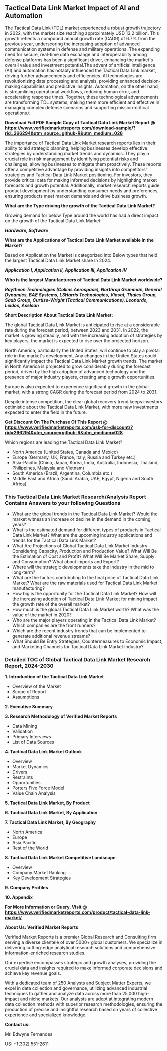 <h2>Tactical Data Link Market Impact of AI and Automation</h2>The Tactical Data Link (TDL) market experienced a robust growth trajectory in 2022, with the market size reaching approximately USD 13.2 billion. This growth reflects a compound annual growth rate (CAGR) of 6.7% from the previous year, underscoring the increasing adoption of advanced communication systems in defense and military operations. The expanding need for secure, real-time data exchange and interoperability among defense platforms has been a significant driver, enhancing the market's overall value and investment potential.The advent of artificial intelligence (AI) and automation has notably influenced the Tactical Data Link market, driving further advancements and efficiencies. AI technologies are revolutionizing data processing and analysis, providing enhanced decision-making capabilities and predictive insights. Automation, on the other hand, is streamlining operational workflows, reducing human error, and accelerating response times. Together, these technological advancements are transforming TDL systems, making them more efficient and effective in managing complex defense scenarios and supporting mission-critical operations.t</p><p id="" class=""><strong>Download Full PDF Sample Copy of Tactical Data Link Market Report @ <a href="https://www.verifiedmarketreports.com/download-sample/?rid=266294&utm_source=github-R&utm_medium=028" target="_blank">https://www.verifiedmarketreports.com/download-sample/?rid=266294&utm_source=github-R&utm_medium=028</a></strong></p><p>The importance of&nbsp;Tactical Data Link Market research reports lies in their ability to aid strategic planning, helping businesses develop effective strategies by understanding market trends and dynamics. They play a crucial role in risk management by identifying potential risks and challenges, allowing businesses to mitigate them proactively. These reports offer a competitive advantage by providing insights into competitors' strategies and Tactical Data Link Market positioning. For investors, they provide critical data for making informed decisions by highlighting market forecasts and growth potential. Additionally, market research reports guide product development by understanding consumer needs and preferences, ensuring products meet market demands and drive business growth.</p><p><strong>What are the&nbsp;Type driving the growth of the Tactical Data Link Market?</strong></p><p id="" class="">Growing demand for below Type around the world has had a direct impact on the growth of the Tactical Data Link Market:</p><em><strong>Hardware, Software</strong></em></p><strong>What are the&nbsp;Applications&nbsp;of Tactical Data Link Market available in the Market?</strong></p><p id="" class="">Based on Application the Market is categorized into Below types that held the largest Tactical Data Link Market share In 2024.</p><em><strong>Application I, Application II, Application III, Application IV</strong></em></p><strong>Who is the largest Manufacturers of Tactical Data Link Market worldwide?</strong></p><p><em><strong>Raytheon Technologies (Collins Aerospace), Northrop Grumman, General Dynamics, BAE Systems, L3Harris Technologies, Viasat, Thales Group, Saab Group, Curtiss-Wright (Tactical Communications), Leonardo, Leidos, Aselsan</strong></em></p><p id="" class=""><strong>Short Description About Tactical Data Link Market:</strong></p><p>The global Tactical Data Link Market is anticipated to rise at a considerable rate during the forecast period, between 2023 and 2031. In 2022, the market is growing steadily, and with the increasing adoption of strategies by key players, the market is expected to rise over the projected horizon.</p><p>North America, particularly the United States, will continue to play a pivotal role in the market's development. Any changes in the United States could significantly impact the Tactical Data Link Market growth trends. The market in North America is projected to grow considerably during the forecast period, driven by the high adoption of advanced technology and the presence of major industry players, creating ample growth opportunities.</p><p>Europe is also expected to experience significant growth in the global market, with a strong CAGR during the forecast period from 2024 to 2031.</p><p>Despite intense competition, the clear global recovery trend keeps investors optimistic about the Tactical Data Link Market, with more new investments expected to enter the field in the future.</p><p id="" class=""><strong>Get Discount On The Purchase Of This Report @ <a href="https://www.verifiedmarketreports.com/ask-for-discount/?rid=266294&utm_source=github-R&utm_medium=028" target="_blank">https://www.verifiedmarketreports.com/ask-for-discount/?rid=266294&utm_source=github-R&utm_medium=028</a></strong></p>Which regions are leading the Tactical Data Link Market?</p><ul><li>North America (United States, Canada and Mexico)</li><li>Europe (Germany, UK, France, Italy, Russia and Turkey etc.)</li><li>Asia-Pacific (China, Japan, Korea, India, Australia, Indonesia, Thailand, Philippines, Malaysia and Vietnam)</li><li>South America (Brazil, Argentina, Columbia etc.)</li><li>Middle East and Africa (Saudi Arabia, UAE, Egypt, Nigeria and South Africa)</li></ul><h3 id="" class="">This Tactical Data Link Market Research/Analysis Report Contains Answers to your following Questions</h3><ul><li>What are the global trends in the Tactical Data Link Market? Would the market witness an increase or decline in the demand in the coming years?</li><li>What is the estimated demand for different types of products in Tactical Data Link Market? What are the upcoming industry applications and trends for the Tactical Data Link Market?</li><li>What Are Projections of Global Tactical Data Link Market Industry Considering Capacity, Production and Production Value? What Will Be the Estimation of Cost and Profit? What Will Be Market Share, Supply and Consumption? What about imports and Export?</li><li>Where will the strategic developments take the industry in the mid to long-term?</li><li>What are the factors contributing to the final price of Tactical Data Link Market? What are the raw materials used for Tactical Data Link Market manufacturing?</li><li>How big is the opportunity for the Tactical Data Link Market? How will the increasing adoption of Tactical Data Link Market for mining impact the growth rate of the overall market?</li><li>How much is the global Tactical Data Link Market worth? What was the value of the market In 2020?</li><li>Who are the major players operating in the Tactical Data Link Market? Which companies are the front runners?</li><li>Which are the recent industry trends that can be implemented to generate additional revenue streams?</li><li>What Should Be Entry Strategies, Countermeasures to Economic Impact, and Marketing Channels for Tactical Data Link Market Industry?</li></ul><h3 id="" class="">Detailed TOC of Global Tactical Data Link Market Research Report, 2024-2030</h3><p id="" class=""><strong>1. Introduction of the Tactical Data Link Market</strong></p><ul><li>Overview of the Market</li><li>Scope of Report</li><li>Assumptions</li></ul><p id="" class=""><strong>2. Executive Summary</strong></p><p id="" class=""><strong>3. Research Methodology of Verified Market Reports</strong></p><ul><li>Data Mining</li><li>Validation</li><li>Primary Interviews</li><li>List of Data Sources</li></ul><p id="" class=""><strong>4. Tactical Data Link Market Outlook</strong></p><ul><li>Overview</li><li>Market Dynamics</li><li>Drivers</li><li>Restraints</li><li>Opportunities</li><li>Porters Five Force Model</li><li>Value Chain Analysis</li></ul><p id="" class=""><strong>5. Tactical Data Link Market, By Product</strong></p><p id="" class=""><strong>6. Tactical Data Link Market, By Application</strong></p><p id="" class=""><strong>7. Tactical Data Link Market, By Geography</strong></p><ul><li>North America</li><li>Europe</li><li>Asia Pacific</li><li>Rest of the World</li></ul><p id="" class=""><strong>8. Tactical Data Link Market Competitive Landscape</strong></p><ul><li>Overview</li><li>Company Market Ranking</li><li>Key Development Strategies</li></ul><p id="" class=""><strong>9. Company Profiles</strong></p><p id="" class=""><strong>10. Appendix</strong></p><p id="" class=""><strong>For More Information or Query, Visit @ <a href="https://www.verifiedmarketreports.com/product/tactical-data-link-market/" target="_blank">https://www.verifiedmarketreports.com/product/tactical-data-link-market/</a></strong></p><p id="" class=""><strong>About Us: Verified Market Reports</strong></p><p id="" class="">Verified Market Reports is a premier Global Research and Consulting firm serving a diverse clientele of over 5000+ global customers. We specialize in delivering cutting-edge analytical research solutions and comprehensive information-enriched research studies.</p><p id="" class="">Our expertise encompasses strategic and growth analyses, providing the crucial data and insights required to make informed corporate decisions and achieve key revenue goals.</p><p id="" class="">With a dedicated team of 250 Analysts and Subject Matter Experts, we excel in data collection and governance, utilizing advanced industrial techniques to gather and analyze data across more than 25,000 high-impact and niche markets. Our analysts are adept at integrating modern data collection methods with superior research methodologies, ensuring the production of precise and insightful research based on years of collective experience and specialized knowledge.</p><p id="" class=""><strong>Contact us:</strong></p><p id="" class="">Mr. Edwyne Fernandes</p><p id="" class="">US: +1(302) 551-2611</p>